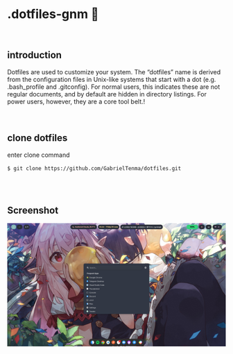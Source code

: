 <p align="left">
  <h1>.dotfiles-gnm 💫</h1>
</p>

<br>

## introduction
Dotfiles are used to customize your system. The “dotfiles” name is derived from the configuration files in Unix-like systems that start with a dot (e.g. .bash_profile and .gitconfig). For normal users, this indicates these are not regular documents, and by default are hidden in directory listings. For power users, however, they are a core tool belt.</tspan>!
<br>
<br>
<br>

## clone dotfiles
enter clone command

```
$ git clone https://github.com/GabrielTenma/dotfiles.git
```
<br>
<br>


## Screenshot

<img src="https://raw.githubusercontent.com/GabrielTenma/dotfiles-gnm/theme-graphitedark/.assets/desktop-graphite-dark.png" alt="img" align="left" width="600px"> 
